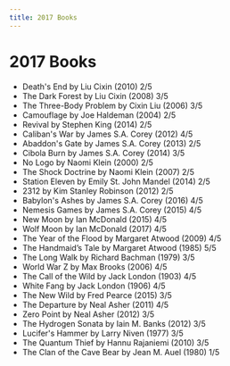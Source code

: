 ```yaml
---
title: 2017 Books
---
```


# 2017 Books

- Death's End by Liu Cixin (2010) 2/5
- The Dark Forest by Liu Cixin (2008) 3/5
- The Three-Body Problem by Cixin Liu (2006) 3/5
- Camouflage by Joe Haldeman (2004) 2/5
- Revival by Stephen King (2014) 2/5
- Caliban's War by James S.A. Corey (2012) 4/5
- Abaddon's Gate by James S.A. Corey (2013) 2/5
- Cibola Burn by James S.A. Corey (2014) 3/5
- No Logo by Naomi Klein (2000) 2/5
- The Shock Doctrine by Naomi Klein (2007) 2/5
- Station Eleven by Emily St. John Mandel (2014) 2/5
- 2312 by Kim Stanley Robinson (2012) 2/5
- Babylon's Ashes by James S.A. Corey (2016) 4/5
- Nemesis Games by James S.A. Corey (2015) 4/5
- New Moon by Ian McDonald (2015) 4/5
- Wolf Moon by Ian McDonald (2017) 4/5
- The Year of the Flood by Margaret Atwood (2009) 4/5
- The Handmaid’s Tale by Margaret Atwood (1985) 5/5
- The Long Walk by Richard Bachman (1979) 3/5
- World War Z by Max Brooks (2006) 4/5
- The Call of the Wild by Jack London (1903) 4/5
- White Fang by Jack London (1906) 4/5
- The New Wild by Fred Pearce (2015) 3/5
- The Departure by Neal Asher (2011) 4/5
- Zero Point by Neal Asher (2012) 3/5
- The Hydrogen Sonata by Iain M. Banks (2012) 3/5
- Lucifer's Hammer by Larry Niven (1977) 3/5
- The Quantum Thief by Hannu Rajaniemi (2010) 3/5
- The Clan of the Cave Bear by Jean M. Auel (1980) 1/5
